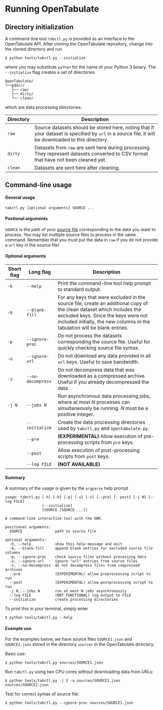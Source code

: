 # Running OpenTabulate

## Directory initialization

A command-line tool `tabctl.py` is provided as an interface to the OpenTabulate API. After cloning the OpenTabulate repository, change into the cloned directory and run

```
$ python tools/tabctl.py --initialize
```

where you may substitute `python` for the name of your Python 3 binary. The `--initialize` flag creates a set of directories

```
OpenTabulate/
└──pddir/
   ├── raw/
   ├── dirty/
   └── clean/
```

which are data processing directories:

| Directory | Description |
| ---- | ----------- |
| `raw` | Source datasets should be stored here, noting that if your dataset is specified by `url` in a source file, it will be downloaded to this directory. |
| `dirty` | Datasets from `raw` are sent here during processing. They represent datasets converted to CSV format that have not been cleaned yet. |
| `clean` | Datasets are sent here after cleaning. |

## Command-line usage

#### General usage

```
tabctl.py [optional arguments] SOURCE ...
```

#### Postional arguments

`SOURCE` is the path of your [source file](CONTRIB.md) corresponding to the data you want to process. You may list multiple source files to process in the same command. Remember that you must put the data in `raw` if you do not provide a `url` key in the source file!

#### Optional arguments

| Short flag | Long flag | Description |
| ---------- | --------- | ----------- |
| `-h` | `--help` | Print the command-line tool help prompt to standard output. |
| `-b` | `--blank-fill` | For any keys that were excluded in the source file, create an additional copy of the clean dataset which includes the excluded keys. Since the keys were not included initially, the new columns in the tabulation will be blank entries. |
| `-p` | `--ignore-proc` | Do not process the datasets corresponding the source file. Useful for quickly checking source file syntax. |
| `-u` | `--ignore-url` | Do not download any data provided in all `url` keys. Useful to save bandwidth. |
| `-z` | `--no-decompress` | Do not decompress data that was downloaded as a compressed archive. Useful if you already decompressed the data. |
| `-j N` | `--jobs N` | Run asynchronous data processing jobs, where at most *N* processes can simultaneously be running. *N* must be a positive integer. |
|  | `--initialize` | Create the data processing directories used by `tabctl.py` and `opentabulate.py`. |
|  | `--pre` | **(EXPERIMENTAL)** Allow execution of pre-processing scripts from `pre` keys. |
|  | `--post` | Allow execution of post-processing scripts from `post` keys. |
|  | `--log FILE` | **(NOT AVAILABLE)** |

#### Summary

A summary of the usage is given by the `argparse` help prompt 

```
usage: tabctl.py [-h] [-b] [-p] [-u] [-z] [--pre] [--post] [-j N] [--log FILE]
                 [--initialize]
                 [SOURCE [SOURCE ...]]

A command-line interactive tool with the OBR.

positional arguments:
  SOURCE               path to source file

optional arguments:
  -h, --help           show this help message and exit
  -b, --blank-fill     append blank entries for excluded source file columns
  -p, --ignore-proc    check source files without processing data
  -u, --ignore-url     ignore "url" entries from source files
  -z, --no-decompress  do not decompress files from compressed archives
  --pre                (EXPERIMENTAL) allow preprocessing script to run
  --post               (EXPERIMENTAL) allow postprocessing script to run
  -j N, --jobs N       run at most N jobs asynchronously
  --log FILE           (NOT FUNCTIONAL) log output to FILE
  --initialize         create processing directories
```

To print this in your terminal, simply enter

```
$ python tools/tabctl.py --help
```

#### Example use

For the examples below, we have source files `SOURCE1.json` and `SOURCE2.json` stored in the directory `sources` in the OpenTabulate directory.

Basic use:

```
$ python tools/tabctl.py sources/SOURCE1.json
```

Run `tabctl.py` using two CPU cores without downloading data from URLs:

```
$ python tools/tabctl.py -j 2 -u sources/SOURCE1.json sources/SOURCE2.json
```

Test for correct syntax of source file:

```
$ python tools/tabctl.py --ignore-proc sources/SOURCE1.json
```
